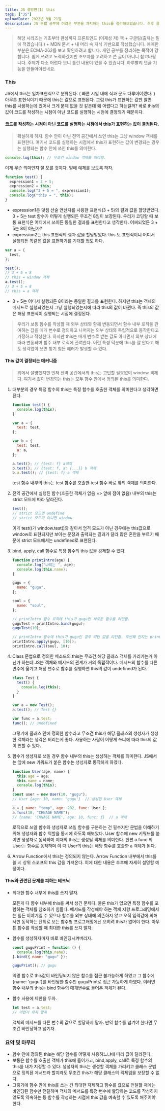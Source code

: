 ```yaml
---
title: JS 절망편[1] this
tags: ["JS"]
uploadDate: 2022년 9월 21일
description: JS 문법 공부에 어려운 부분을 차지하는 this를 정리해보았습니다. 추후 클로저 + EC도 설명할 예정입니다.
---
```


> 해당 시리즈는 기초부터 완성까지 프론트엔드 (이재성 저) 책 + 구글링(출처는 밑에 적겠습니다.) + MDN 문서 + 내 머리 속 지식 기반으로 작성했습니다. 애매한 부분은 ECMA-262를 보고 확인하려고 합니다. 개인 공부를 정리하는 목적이 강합니다. 쉽게 쓰려고 노력하겠지만 초보자를 고려하고 쓴 글이 아니니 참고바랍니다. 주제가 다소 어렵다 보니 틀린 내용이 있을 수 있습니다. 하루빨리 댓글 기능을 만들어야겠네요.

### This

JS에서 this는 일차표현식으로 분류된다. ( 빠른 시일 내에 식과 문도 다루어야겠다. ) 아무튼 표현식이기 때문에 this는 값으로 표현된다. 그럼 this가 표현하는 값만 알면 this를 사용하는데 있어서 크게 문제 없을 것 같은데 왜 어렵다고 하는걸까? 바로 this의 값이 코드를 작성하는 시점이 아닌 코드를 실행하는 시점에 결정되기 때문이다.

#### 코드를 작성하는 시점이 아닌 코드를 실행하는 시점에서 this가 표현하는 값이 결정된다.

> 확실하게 하자. 함수 안이 아닌 전역 공간에서 쓰인 this는 그냥 window 객체를 표현한다. 여기서 코드를 실행하는 시점에서 this가 표현하는 값이 변경되는 경우는 실행되는 함수 안에 쓰인 this를 의미한다.

```js
console.log(this); // 무조건 window 객체를 의미함.
```

이게 무슨 의미인지 잘 모를 것이다. 밑에 예제를 보도록 하자.

```js
function test() {
  expression1 = 3 + 5;
  expression2 = this;
  console.log("3 + 5 = ", expression1);
  console.log("this = ", this);
}
```

- expression1은 덧셈 산술 연산자를 사용한 표현식(3 + 5)의 결과 값을 할당받았다. 3 + 5는 test 함수가 어떻게 실행되든 무조건 8임이 보장된다. 우리가 코딩할 때 보통 표현식은 어디에서 쓰이든 동일한 결과를 표현한다고 생각한다. 어찌되었든 3 + 5는 8이 아닌가?
- expression2는 this 표현식의 결과 값을 할당받았다. this 도 표현식이니 어디서 실행되든 똑같은 값을 표현하기를 기대할 법도 하다.

```js
var a = {
  test,
};

test();
// 3 + 5 = 8
// this = window 객체
a.test();
// 3 + 5 = 8
// this = a 객체
```

- 3 + 5는 어디서 실행되든 8이라는 동일한 결과를 표현한다. 하지만 this는 객체의 메서드로 실행되었는지 그냥 실행되었는지에 따라 this의 값이 바뀐다. 즉 this의 값은 해당 표현식이 실행되는 시점에 결정된다.

> 우리가 보통 함수를 작성할 때 외부 상태와 함께 변동되면서 함수 내부 로직을 관여하는 값을 매개 변수로 정의하고 나머지는 외부 상태와 독립적으로 동작한다고 가정하고 작성한다. 하지만 this는 매개 변수로 받는 값도 아니면서 외부 상태에 따라 변동되며 함수 내부 로직에 관여한다. 이런 특성 덕분에 this를 잘 안다고 해도 생각없이 쓰면 찾기 힘든 에러가 발생할 수 있다.

#### This 값이 결정되는 메커니즘

> 위에서 설명했지만 먼저 전역 공간에서의 this는 고민할 필요없이 window 객체다. 여기서 값이 변경되는 this는 모두 함수 안에서 정의된 this를 의미한다.

1. 대부분의 경우 특정 함수의 this는 특정 함수를 호출한 객체를 의미한다고 생각하면 된다.

   ```js
   function test() {
     console.log(this);
   }

   var a = {
     test: test,
   };

   var b = {
     test: test,
     a: a,
   };

   a.test(); // {test: f} a객체
   b.test(); // {test: f, a: {...}} b 객체
   b.a.test(); // {test: f} a 객체
   ```

   test 함수 내부의 this는 test 함수를 호출한 test 함수 바로 앞의 객체를 의미한다.

2. 전역 공간에서 실행된 함수(호출한 객체가 없음 => 앞에 점이 없음) 내부의 this는 strict 모드에 따라 달라진다.

   ```js
   test();
   // strict 모드면 undefind
   // strict 모드가 아니면 window
   ```

   이게 test()가 window.test()와 같아서 엄격 모드가 아닌 경우에는 this값으로 window로 표현되지만 보이는 문장과 출력되는 결과가 달라 많은 혼란을 부르기 때문에 strict 모드에서는 undefined로 표현된다.

3. bind, apply, call 함수로 특정 함수의 this 값을 강제할 수 있다.

   ```js
   function printIntro(age) {
     console.log("나이는 ", age);
     console.log(this.name);
   }

   gugu = {
     name: "gugu",
   };

   soul = {
     name: "soul",
   };

   // printIntro 함수 로직에 this가 gugu인 새로운 함수를 리턴함.
   guguTest = printIntro.bind(gugu);
   guguTest(10);

   // printIntro 함수에 this가 gugu인 경우 리턴 값을 리턴함. 두번째 인자는 printIntro에 들어갈 매개변수
   printIntro.apply(gugu, [10]);
   printIntro.call(soul, 10);
   ```

4. Class 문법으로 정의한 메소드의 this는 무조건 해당 클래스 객체를 가리키는거 아닌가 하는데 JS는 객체와 메서드의 관계가 거의 독립적이다. 메서드의 함수를 다른 변수에 옮기고 해당 변수로 함수를 실행하면 this의 값이 undefined가 된다.

   ```js
   class Test {
     test() {
       console.log(this);
     }
   }

   var a = new Test();
   a.test(); // Test {}

   var func = a.test;
   func(); // undefined
   ```

   그렇기에 클래스 안에 정의한 함수라고 무조건 this가 해당 클래스의 생성자가 생성한 객체라는 생각은 버리는게 좋다. 사용하는 사람이 어떻게 쓰냐에 따라 this의 값이 변할 수 있다.

5. 함수가 생성자로 쓰일 경우 함수 내부의 this는 생성하는 객체를 의미한다. JS에서는 앞에 new 키워드가 붙은 함수는 생성자로 동작하게 하였다.

   ```js
   function User(age, name) {
     this.age = age;
     this.name = name;
     console.log(this);
   }
   const user = new User(10, "gugu");
   // User {age: 10, name: 'gugu'}  // 생성된 User 객체

   a = { name: "temp", age: 202, func: User };
   a.func(10, "CHNAGE NAME");
   // {name: 'CHNAGE NAME', age: 10, func: ƒ}  // a 객체
   ```

   로직으로 쓰일 함수와 생성자로 쓰일 함수를 구분하는 건 필수지만 문법을 이해하기 위해 생성자와 함수 역할을 동시에 하도록 해보았다. User 함수에 new 키워드를 붙이면 생성자로 동작하며 이때의 this는 생성될 객체를 의미한다. 한편 a.func 의 User는 함수로 동작하며 이 때 User의 this는 해당 함수를 호출한 a 객체가 된다.

6. Arrow Function에서 this는 정의되지 않는다. Arrow Function 내부에서 this를 쓸 시 상위 스코프의 this 값을 가져온다. 이에 대한 내용은 추후에 자세히 설명할 예정이다.

#### This와 관련된 문제를 피하는 테크닉

- 최대한 함수 내부에 this를 쓰지 말자.

  모든게 다 함수 내부에 this를 써서 생긴 문제다. 물론 this가 없으면 특정 함수를 포함하는 객체를 참조하기 힘들다. 메서드를 작성해야 하는 객체 지향 프로그래밍에서는 힘든 이야기일 수 있으나 함수를 외부 상태에 의존하지 않고 오직 입력값에 의해서만 동작하는 단위로 보는 함수형 프로그래밍에선 오히려 this가 없어야 한다. 아무튼 함수를 작성할 때 최대한 this를 쓰지 말자.

- 함수를 생성하자마자 바로 바인딩시켜버리자.

  ```js
  const guguPrint = function () {
    console.log(this.name);
  }.bind({ name: "gugu" });

  guguPrint(); // gugu
  ```

  익명 함수로 this값이 바인딩되지 않은 함수를 접근 불가능하게 하였고 그 함수에 {name: 'gugu'}를 바인딩한 함수만 guguPrint로 접근 가능하게 하였다. 이러면 함수 내부의 this는 bind 함수의 매개변수로 들어온 객체가 된다.

- 함수 사용에 제한을 두자.

  ```js
  let test = a.test;
  // 이런거 하지 말자
  ```

  객체의 메서드를 다른 변수의 값으로 할당하지 말자. 만약 함수를 넘겨야 한다면 무조건 바인딩하고 넘기자.

### 요약 및 마무리

- 함수 안에 정의된 this는 해당 함수를 어떻게 사용하느냐에 따라 값이 달라진다.
- 보통은 함수를 호출한 객체가 this에 들어가고, bind,apply, call로 특정 함수의 this를 내가 지정할 수 있다. 생성자의 this는 생성할 객체를 가리키고 클래스 문법으로 정의된 메서드라 할지라도 무조건 this가 해당 클래스의 객체임을 보장할 수 없다.
- 그렇기에 함수 안에 this를 쓰는 건 최대한 자제하고 함수를 값으로 전달할 때에는 바인딩된 함수만 전달하며 객체의 메서드를 특정 변수에 할당하는 코드를 작성하지 않도록 약속하는 등 함수를 작성하는 시점에 this 값을 예측할 수 있도록 해주어야 한다.
